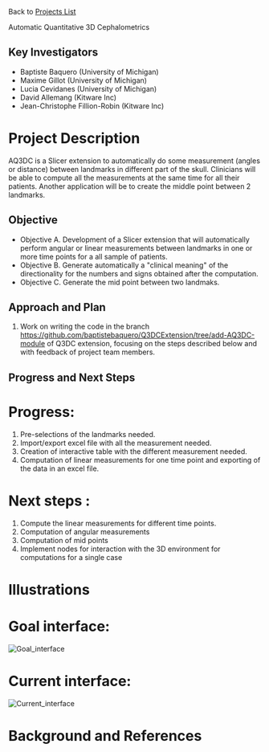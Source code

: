 Back to [Projects List](../../README.md#ProjectsList)

Automatic Quantitative 3D Cephalometrics

## Key Investigators
- Baptiste Baquero (University of Michigan)
- Maxime Gillot (University of Michigan)
- Lucia Cevidanes (University of Michigan)
- David Allemang (Kitware Inc)
- Jean-Christophe Fillion-Robin (Kitware Inc)

# Project Description
AQ3DC is a Slicer extension to automatically do some measurement (angles or distance) between landmarks in different part of the skull. Clinicians will
be able to compute all the measurements at the same time for all their patients. Another application will be to create the middle point between 2
landmarks. 


## Objective

- Objective A. Development of a Slicer extension that will automatically perform angular or linear measurements between landmarks in one or more time points for a all sample of patients.
- Objective B. Generate automatically a "clinical meaning" of the directionality for the numbers and signs obtained after the computation.
- Objective C. Generate the mid point between two landmaks.

## Approach and Plan

1. Work on writing the code in the branch https://github.com/baptistebaquero/Q3DCExtension/tree/add-AQ3DC-module of Q3DC extension, focusing on the steps  described below and with feedback of project team members.


## Progress and Next Steps

# Progress:
1. Pre-selections of the landmarks needed.
2. Import/export excel file with all the measurement needed.
3. Creation of interactive table with the different measurement needed.
4. Computation of linear measurements for one time point and exporting of the data in an excel file.

# Next steps :
1. Compute the linear measurements for different time points.
2. Computation of angular measurements
3. Computation of mid points
4. Implement nodes for interaction with the 3D environment for computations for a single case


# Illustrations

<!-- Add pictures and links to videos that demonstrate what has been accomplished.
![Description of picture](Example2.jpg)
![Some more images](Example2.jpg)
-->
# Goal interface:
![Goal_interface](https://user-images.githubusercontent.com/83285614/174842473-ee02e353-94fe-4b41-ba64-d65cb84c0e7d.png)



# Current interface:
![Current_interface](https://user-images.githubusercontent.com/83285614/174842058-c7d8f30f-82e4-4648-aa76-b81e37a90e99.png)



# Background and References

<!-- If you developed any software, include link to the source code repository. If possible, also add links to sample data, and to any relevant publications. -->
